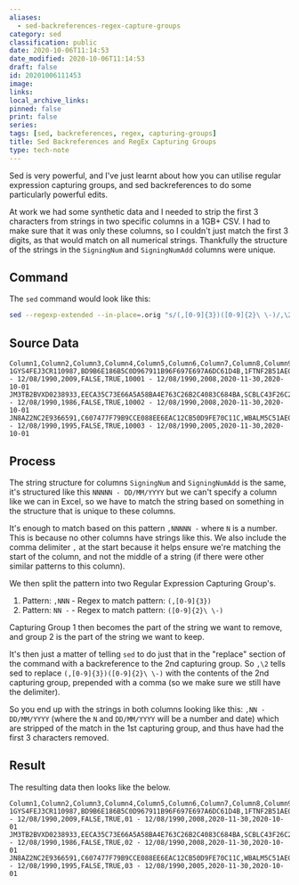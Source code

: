 ```yaml
---
aliases:
  - sed-backreferences-regex-capture-groups
category: sed
classification: public
date: 2020-10-06T11:14:53
date_modified: 2020-10-06T11:14:53
draft: false
id: 20201006111453
image: 
links: 
local_archive_links: 
pinned: false
print: false
series: 
tags: [sed, backreferences, regex, capturing-groups]
title: Sed Backreferences and RegEx Capturing Groups
type: tech-note
---
```


Sed is very powerful, and I've just learnt about how you can utilise regular expression capturing groups, and sed backreferences to do some particularly powerful edits.

At work we had some synthetic data and I needed to strip the first 3 characters from strings in two specific columns in a 1GB+ CSV. I had to make sure that it was only these columns, so I couldn't just match the first 3 digits, as that would match on all numerical strings. Thankfully the structure of the strings in the `SigningNum` and `SigningNumAdd` columns were unique.

## Command

The `sed` command would look like this:

```sh
sed --regexp-extended --in-place=.orig "s/(,[0-9]{3})([0-9]{2}\ \-)/,\2/g" <file>
```

## Source Data

```csv
Column1,Column2,Column3,Column4,Column5,Column6,Column7,Column8,Column9,Column10,Column11,Column12,Column13,Column14
1GYS4FEJ3CR110987,BD9B6E186B5C0D967911B96F697E697A6DC61D4B,1FTNF2B51AE007310,216.239.174.105,92.151.147.165,Z,10001 - 12/08/1990,2009,FALSE,TRUE,10001 - 12/08/1990,2008,2020-11-30,2020-10-01
JM3TB2BVXD0238933,EECA35C73E66A5A58BA4E763C26B2C4083C684BA,SCBLC43F26C295723,244.218.199.98,64.49.209.152,Z,10002 - 12/08/1990,1986,FALSE,TRUE,10002 - 12/08/1990,2008,2020-11-30,2020-10-01
JN8AZ2NC2E9366591,C607477F79B9CCE088EE6EAC12CB50D9FE70C11C,WBALM5C51AE038487,181.252.242.234,135.155.158.99,Z,10003 - 12/08/1990,1995,FALSE,TRUE,10003 - 12/08/1990,2005,2020-11-30,2020-10-01
```

## Process

The string structure for columns `SigningNum` and `SigningNumAdd` is the same, it's structured like this `NNNNN - DD/MM/YYYY` but we can't specify a column like we can in Excel, so we have to match the string based on something in the structure that is unique to these columns.

It's enough to match based on this pattern `,NNNNN -` where `N` is a number. This is because no other columns have strings like this. We also include the comma delimiter `,` at the start because it helps ensure we're matching the start of the column, and not the middle of a string (if there were other similar patterns to this column).

We then split the pattern into two Regular Expression Capturing Group's.
	
1. Pattern: `,NNN` - Regex to match pattern: `(,[0-9]{3})`
1. Pattern: `NN -` - Regex to match pattern: `([0-9]{2}\ \-)`

Capturing Group 1 then becomes the part of the string we want to remove, and group 2 is the part of the string we want to keep. 
 
It's then just a matter of telling `sed` to do just that in the "replace" section of the command with a backreference to the 2nd capturing group. So `,\2` tells sed to replace `(,[0-9]{3})([0-9]{2}\ \-)` with the contents of the 2nd capturing group, prepended with a comma (so we make sure we still have the delimiter).
 
So you end up with the strings in both columns looking like this: `,NN - DD/MM/YYYY` (where the `N` and `DD/MM/YYYY` will be a number and date) which are stripped of the match in the 1st capturing group, and thus have had the first 3 characters removed.

## Result

The resulting data then looks like the below.
 
```csv
Column1,Column2,Column3,Column4,Column5,Column6,Column7,Column8,Column9,Column10,Column11,Column12,Column13,Column14
1GYS4FEJ3CR110987,BD9B6E186B5C0D967911B96F697E697A6DC61D4B,1FTNF2B51AE007310,216.239.174.105,92.151.147.165,Z,01 - 12/08/1990,2009,FALSE,TRUE,01 - 12/08/1990,2008,2020-11-30,2020-10-01
JM3TB2BVXD0238933,EECA35C73E66A5A58BA4E763C26B2C4083C684BA,SCBLC43F26C295723,244.218.199.98,64.49.209.152,Z,02 - 12/08/1990,1986,FALSE,TRUE,02 - 12/08/1990,2008,2020-11-30,2020-10-01
JN8AZ2NC2E9366591,C607477F79B9CCE088EE6EAC12CB50D9FE70C11C,WBALM5C51AE038487,181.252.242.234,135.155.158.99,Z,03 - 12/08/1990,1995,FALSE,TRUE,03 - 12/08/1990,2005,2020-11-30,2020-10-01
```

